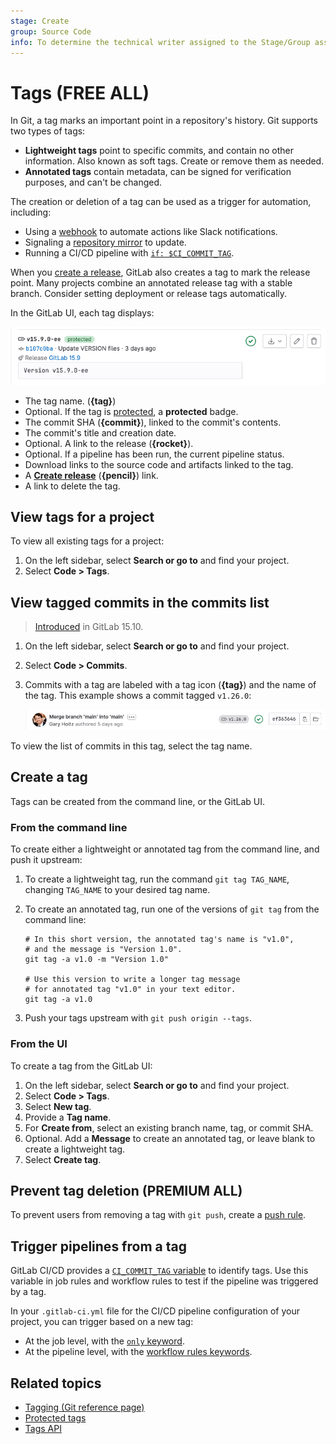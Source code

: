 ```yaml
---
stage: Create
group: Source Code
info: To determine the technical writer assigned to the Stage/Group associated with this page, see https://about.gitlab.com/handbook/product/ux/technical-writing/#assignments
---
```


# Tags **(FREE ALL)**

In Git, a tag marks an important point in a repository's history.
Git supports two types of tags:

- **Lightweight tags** point to specific commits, and contain no other information.
  Also known as soft tags. Create or remove them as needed.
- **Annotated tags** contain metadata, can be signed for verification purposes,
  and can't be changed.

The creation or deletion of a tag can be used as a trigger for automation, including:

- Using a [webhook](../../integrations/webhook_events.md#tag-events) to automate actions
  like Slack notifications.
- Signaling a [repository mirror](../mirror/index.md) to update.
- Running a CI/CD pipeline with [`if: $CI_COMMIT_TAG`](../../../../ci/jobs/job_control.md#common-if-clauses-for-rules).

When you [create a release](../../releases/index.md),
GitLab also creates a tag to mark the release point.
Many projects combine an annotated release tag with a stable branch. Consider
setting deployment or release tags automatically.

In the GitLab UI, each tag displays:

![Example of a single tag](img/tag-display_v15_9.png)

- The tag name. (**{tag}**)
- Optional. If the tag is [protected](../../protected_tags.md), a **protected** badge.
- The commit SHA (**{commit}**), linked to the commit's contents.
- The commit's title and creation date.
- Optional. A link to the release (**{rocket}**).
- Optional. If a pipeline has been run, the current pipeline status.
- Download links to the source code and artifacts linked to the tag.
- A [**Create release**](../../releases/index.md#create-a-release) (**{pencil}**) link.
- A link to delete the tag.

## View tags for a project

To view all existing tags for a project:

1. On the left sidebar, select **Search or go to** and find your project.
1. Select **Code > Tags**.

## View tagged commits in the commits list

> [Introduced](https://gitlab.com/gitlab-org/gitlab/-/issues/18795) in GitLab 15.10.

1. On the left sidebar, select **Search or go to** and find your project.
1. Select **Code > Commits**.
1. Commits with a tag are labeled with a tag icon (**{tag}**) and the name of the tag.
   This example shows a commit tagged `v1.26.0`:

   ![A tagged commit in the Commits view](img/tags_commits_view_v15_10.png)

To view the list of commits in this tag, select the tag name.

## Create a tag

Tags can be created from the command line, or the GitLab UI.

### From the command line

To create either a lightweight or annotated tag from the command line, and push it upstream:

1. To create a lightweight tag, run the command `git tag TAG_NAME`, changing
   `TAG_NAME` to your desired tag name.
1. To create an annotated tag, run one of the versions of `git tag` from the command line:

   ```shell
   # In this short version, the annotated tag's name is "v1.0",
   # and the message is "Version 1.0".
   git tag -a v1.0 -m "Version 1.0"

   # Use this version to write a longer tag message
   # for annotated tag "v1.0" in your text editor.
   git tag -a v1.0
   ```

1. Push your tags upstream with `git push origin --tags`.

### From the UI

To create a tag from the GitLab UI:

1. On the left sidebar, select **Search or go to** and find your project.
1. Select **Code > Tags**.
1. Select **New tag**.
1. Provide a **Tag name**.
1. For **Create from**, select an existing branch name, tag, or commit SHA.
1. Optional. Add a **Message** to create an annotated tag, or leave blank to
   create a lightweight tag.
1. Select **Create tag**.

## Prevent tag deletion **(PREMIUM ALL)**

To prevent users from removing a tag with `git push`, create a [push rule](../push_rules.md).

## Trigger pipelines from a tag

GitLab CI/CD provides a [`CI_COMMIT_TAG` variable](../../../../ci/variables/predefined_variables.md)
to identify tags. Use this variable in job rules and workflow rules to test if the pipeline
was triggered by a tag.

In your `.gitlab-ci.yml` file for the CI/CD pipeline configuration of your project,
you can trigger based on a new tag:

- At the job level, with the [`only` keyword](../../../../ci/yaml/index.md#only--except).
- At the pipeline level, with the [workflow rules keywords](../../../../ci/yaml/workflow.md).

## Related topics

- [Tagging (Git reference page)](https://git-scm.com/book/en/v2/Git-Basics-Tagging)
- [Protected tags](../../protected_tags.md)
- [Tags API](../../../../api/tags.md)
